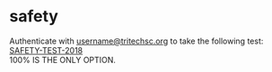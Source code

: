 # safety
Authenticate with username@tritechsc.org to take the following test: <br />
[SAFETY-TEST-2018](https://docs.google.com/forms/d/e/1FAIpQLSeDFYBYawFv0P256mccREQwV8IdU3bpUsm-HBFFWYRZyVDMmg/viewform?usp=sf_link)  <br />
100% IS THE ONLY OPTION.
